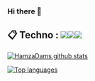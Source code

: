 ### Hi there 👋
## 📋 Techno : <img src="https://camo.githubusercontent.com/8e21dda7e6b327eebe363c6eb5510cec0dc6df186d018f99c3615e5b285a3e1b/68747470733a2f2f696d672e736869656c64732e696f2f62616467652f2d4a6176612d3041314132463f7374796c653d666c6174266c6f676f3d4a617661266c6f676f436f6c6f723d464646"/><img src="https://camo.githubusercontent.com/07514faef9ac5e6f461fe429fd05395199e3fdf9019fe6409c912ee2e20de99f/68747470733a2f2f696d672e736869656c64732e696f2f62616467652f2d52656163742d3041314132463f7374796c653d666c6174266c6f676f3d7265616374" /><img src="https://camo.githubusercontent.com/5ab7554eb74f8081047396abfcd4d1d1cd3a4aca338d893d05414d77efd715d3/68747470733a2f2f696d672e736869656c64732e696f2f62616467652f2d52656163742532304e61746976652d3041314132463f7374796c653d666c6174266c6f676f3d5265616374266c6f676f436f6c6f723d303064386664" />

[![HamzaDams github stats](https://github-readme-stats.vercel.app/api?username=hamzadams)](https://github.com/anuraghazra/github-readme-stats)

[![Top languages](https://github-readme-stats.vercel.app/api/pin/?username=anuraghazra&repo=github-readme-stats)](https://github.com/anuraghazra/github-readme-stats)
<!--
**HamzaDams/HamzaDams** is a ✨ _special_ ✨ repository because its `README.md` (this file) appears on your GitHub profile.

Here are some ideas to get you started:

- 🔭 I’m currently working on ...
- 🌱 I’m currently learning ...
- 👯 I’m looking to collaborate on ...
- 🤔 I’m looking for help with ...
- 💬 Ask me about ...
- 📫 How to reach me: ...
- 😄 Pronouns: ...
- ⚡ Fun fact: ...

-->
